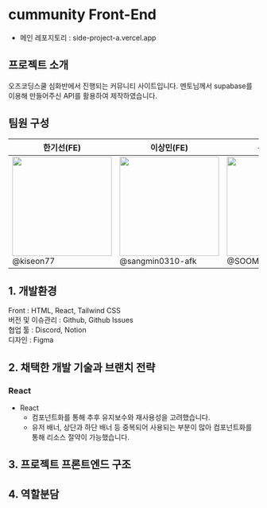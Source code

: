 # cummunity Front-End

- 메인 레포지토리 : side-project-a.vercel.app

## 프로젝트 소개

오즈코딩스쿨 심화반에서 진행되는 커뮤니티 사이트입니다.
멘토님께서 supabase를 이용해 만들어주신 API를 활용하여 제작하였습니다.

## 팀원 구성

| 한기선(FE)                                                                                    | 이상민(FE)                                                                                   | 손수민(FE) | 김예진(FE) |
| --------------------------------------------------------------------------------------------- | -------------------------------------------------------------------------------------------- | ---------- | ---------- |
| <img src ="https://avatars.githubusercontent.com/u/176655935?v=4" width=200> <br /> @kiseon77 | <img src ="https://avatars.githubusercontent.com/u/146797468?v=4" width=200> <br /> @sangmin0310-afk |<img src ="https://avatars.githubusercontent.com/u/174682226?v=4" width=200> <br /> @SOOMin13 | <img src ="https://avatars.githubusercontent.com/u/174327543?v=4" width=200> <br /> @dnwjd0218

## 1. 개발환경

Front : HTML, React, Tailwind CSS <br />
버전 및 이슈관리 : Github, Github Issues <br />
협업 툴 : Discord, Notion <br />
디자인 : Figma

## 2. 채택한 개발 기술과 브랜치 전략

### React

- React
  - 컴포넌트화를 통해 추후 유지보수와 재사용성을 고려했습니다.
  - 유저 배너, 상단과 하단 배너 등 중복되어 사용되는 부분이 많아 컴포넌트화를 통해 리소스 절약이 가능했습니다.

## 3. 프로젝트 프론트엔드 구조

## 4. 역할분담
